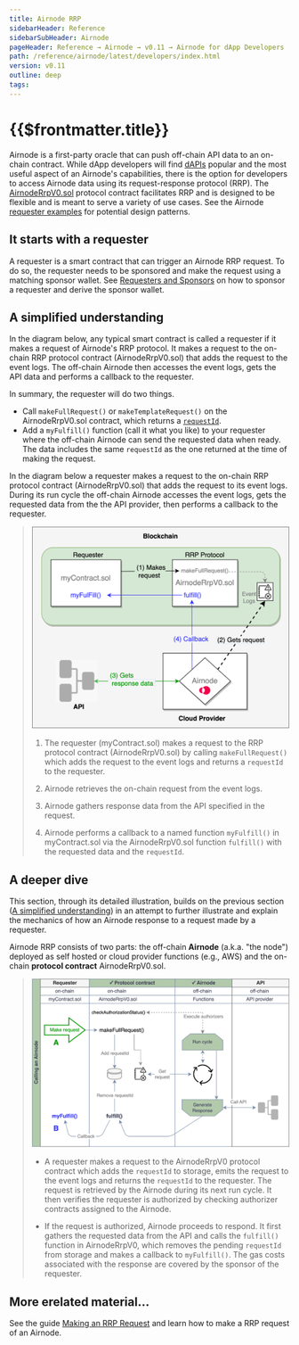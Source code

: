 ```yaml
---
title: Airnode RRP
sidebarHeader: Reference
sidebarSubHeader: Airnode
pageHeader: Reference → Airnode → v0.11 → Airnode for dApp Developers
path: /reference/airnode/latest/developers/index.html
version: v0.11
outline: deep
tags:
---
```


<VersionWarning/>

<PageHeader/>

<SearchHighlight/>

<FlexStartTag/>

# {{$frontmatter.title}}

Airnode is a first-party oracle that can push off-chain API data to an on-chain
contract. While dApp developers will find [dAPIs](/reference/dapis/understand/)
popular and the most useful aspect of an Airnode's capabilities, there is the
option for developers to access Airnode data using its request-response protocol
(RRP). The
[AirnodeRrpV0.sol](https://github.com/api3dao/airnode/blob/master/packages/airnode-protocol/contracts/rrp/AirnodeRrpV0.sol)
protocol contract facilitates RRP and is designed to be flexible and is meant to
serve a variety of use cases. See the Airnode
[requester examples](https://github.com/api3dao/airnode/tree/v0.8/packages/airnode-examples/contracts)
for potential design patterns.

## It starts with a requester

A requester is a smart contract that can trigger an Airnode RRP request. To do
so, the requester needs to be sponsored and make the request using a matching
sponsor wallet. See
[Requesters and Sponsors](/reference/airnode/latest/developers/requesters-sponsors.md)
on how to sponsor a requester and derive the sponsor wallet.

## A simplified understanding

In the diagram below, any typical smart contract is called a requester if it
makes a request of Airnode's RRP protocol. It makes a request to the on-chain
RRP protocol contract (AirnodeRrpV0.sol) that adds the request to the event
logs. The off-chain Airnode then accesses the event logs, gets the API data and
performs a callback to the requester.

In summary, the requester will do two things.

- Call `makeFullRequest()` or `makeTemplateRequest()` on the AirnodeRrpV0.sol
  contract, which returns a
  [`requestId`](/reference/airnode/latest/concepts/request.md#requestid).
- Add a `myFulfill()` function (call it what you like) to your requester where
  the off-chain Airnode can send the requested data when ready. The data
  includes the same `requestId` as the one returned at the time of making the
  request.

In the diagram below a requester makes a request to the on-chain RRP protocol
contract (AirnodeRrpV0.sol) that adds the request to its event logs. During its
run cycle the off-chain Airnode accesses the event logs, gets the requested data
from the the API provider, then performs a callback to the requester.

> <img src="../assets/images/developer-overview.png" width="500px"/>
>
> 1.  <p>The requester (myContract.sol) makes a request to the RRP protocol contract (AirnodeRrpV0.sol) by calling <code>makeFullRequest()</code> which adds the request to the event logs and returns a <code>requestId</code> to the requester.</p>
> 2.  <p>Airnode retrieves the on-chain request from the event logs.</p>
> 3.  <p>Airnode gathers response data from the API specified in the request.</p>
> 4.  <p>Airnode performs a callback to a named function <code>myFulfill()</code> in myContract.sol via the AirnodeRrpV0.sol function <code>fulfill()</code> with the requested data and the <code>requestId</code>.</p>

## A deeper dive

This section, through its detailed illustration, builds on the previous section
([A simplified understanding](/reference/airnode/latest/developers/index.md#a-simplified-understanding))
in an attempt to further illustrate and explain the mechanics of how an Airnode
response to a request made by a requester.

Airnode RRP consists of two parts: the off-chain **Airnode** (a.k.a. "the node")
deployed as self hosted or cloud provider functions (e.g., AWS) and the on-chain
**protocol contract** AirnodeRrpV0.sol.

> <img src="../assets/images/call-an-airnode.png" width="650px"/>
>
> - <p>A requester makes a request to the AirnodeRrpV0 protocol contract which adds the <code>requestId</code> to storage, emits the request to the event logs and returns the <code>requestId</code> to the requester. The request is retrieved by the Airnode during its next run cycle. It then verifies the requester is authorized by checking authorizer contracts assigned to the Airnode.</p>
> - <p>If the request is authorized, Airnode proceeds to respond. It first gathers the requested data from the API and calls the <code>fulfill()</code> function in AirnodeRrpV0, which removes the pending <code>requestId</code> from storage and makes a callback to <code>myFulfill()</code>. The gas costs associated 
>    with the response are covered by the sponsor of the requester.</p>

## More erelated material...

See the guide [ Making an RRP Request](/guides/airnode/rrp-request.html) and
learn how to make a RRP request of an Airnode.

<FlexEndTag/>
